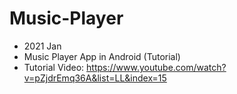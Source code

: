 # Music-Player
* 2021 Jan
* Music Player App in Android (Tutorial)
* Tutorial Video: https://www.youtube.com/watch?v=pZjdrEmq36A&list=LL&index=15
